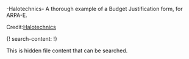 
-Halotechnics- A thorough example of a Budget Justification form, for ARPA-E. 

Credit:[Halotechnics]( http://www.halotechnics.com)


{! search-content: !}

  This is hidden file content that can be searched.
